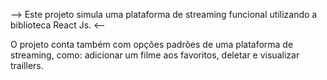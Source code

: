 --> Este projeto simula uma plataforma de streaming funcional utilizando a biblioteca React Js. <--

O projeto conta também com opções padrões de uma plataforma de streaming, como: adicionar um filme aos favoritos, deletar e visualizar traillers. 